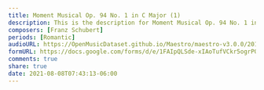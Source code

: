 ```yaml
---
title: Moment Musical Op. 94 No. 1 in C Major (1)
description: This is the description for Moment Musical Op. 94 No. 1 in C Major by Franz Schubert
composers: [Franz Schubert]
periods: [Romantic]
audioURL: https://OpenMusicDataset.github.io/Maestro/maestro-v3.0.0/2015/MIDI-Unprocessed_R2_D2-12-13-15_mid--AUDIO-from_mp3_12_R2_2015_wav--2.midi
formURL: https://docs.google.com/forms/d/e/1FAIpQLSde-xIAoTufVCkr5ogrPOpG-UT2NqXZTeIEqd6wmckijtcVHQ/viewform
comments: true
share: true
date: 2021-08-08T07:43:13-06:00
---
```

